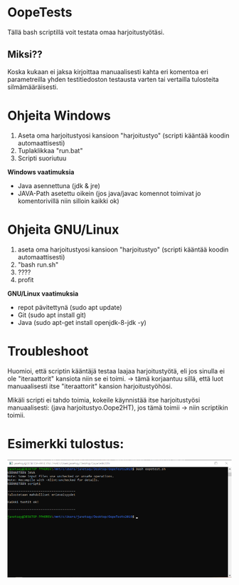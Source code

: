 # OopeTests
Tällä bash scriptillä voit testata omaa harjoitustyötäsi.

## Miksi??
Koska kukaan ei jaksa kirjoittaa manuaalisesti kahta eri komentoa eri parametreilla yhden testitiedoston testausta varten tai vertailla tulosteita silmämääräisesti.

# Ohjeita Windows
1. Aseta oma harjoitustyosi kansioon "harjoitustyo" (scripti kääntää koodin automaattisesti)
2. Tuplaklikkaa "run.bat"
3. Scripti suoriutuu

**Windows vaatimuksia**
* Java asennettuna (jdk & jre)
* JAVA-Path asetettu oikein (jos java/javac komennot toimivat jo komentorivillä niin silloin kaikki ok)

# Ohjeita GNU/Linux
1. aseta oma harjoitustyosi kansioon "harjoitustyo" (scripti kääntää koodin automaattisesti)
2. "bash run.sh"
3. ????
4. profit 

**GNU/Linux vaatimuksia**
* repot pävitettynä (sudo apt update)
* Git (sudo apt install git)
* Java (sudo apt-get install openjdk-8-jdk -y)

# Troubleshoot
Huomioi, että scriptin kääntäjä testaa laajaa harjoitustyötä, eli jos sinulla ei ole "iteraattorit" kansiota niin se ei toimi.
-> tämä korjaantuu sillä, että luot manuaalisesti itse "iteraattorit" kansion harjoitustyöhösi.

Mikäli scripti ei tahdo toimia, kokeile käynnistää itse harjoitustyösi manuaalisesti:
(java harjoitustyo.Oope2HT), jos tämä toimii -> niin scriptikin toimii.

# Esimerkki tulostus: 
![](./materiaalia/image.png)
